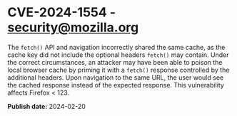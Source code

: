# CVE-2024-1554 - security@mozilla.org

The `fetch()` API and navigation incorrectly shared the same cache, as the cache key did not include the optional headers `fetch()` may contain.  Under the correct circumstances, an attacker may have been able to poison the local browser cache by priming it with a `fetch()` response controlled by the additional headers. Upon navigation to the same URL, the user would see the cached response instead of the expected response. This vulnerability affects Firefox < 123.

**Publish date:** 2024-02-20
